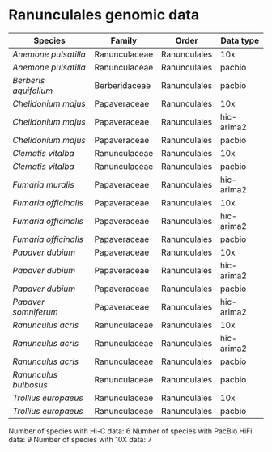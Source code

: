 # Ranunculales genomic data

| Species | Family | Order | Data type |
| -- | --- | --- | --- |
| *Anemone pulsatilla* | Ranunculaceae | Ranunculales | 10x |
| *Anemone pulsatilla* | Ranunculaceae | Ranunculales | pacbio |
| *Berberis aquifolium* | Berberidaceae | Ranunculales | pacbio |
| *Chelidonium majus* | Papaveraceae | Ranunculales | 10x |
| *Chelidonium majus* | Papaveraceae | Ranunculales | hic-arima2 |
| *Chelidonium majus* | Papaveraceae | Ranunculales | pacbio |
| *Clematis vitalba* | Ranunculaceae | Ranunculales | 10x |
| *Clematis vitalba* | Ranunculaceae | Ranunculales | pacbio |
| *Fumaria muralis* | Papaveraceae | Ranunculales | hic-arima2 |
| *Fumaria officinalis* | Papaveraceae | Ranunculales | 10x |
| *Fumaria officinalis* | Papaveraceae | Ranunculales | hic-arima2 |
| *Fumaria officinalis* | Papaveraceae | Ranunculales | pacbio |
| *Papaver dubium* | Papaveraceae | Ranunculales | 10x |
| *Papaver dubium* | Papaveraceae | Ranunculales | hic-arima2 |
| *Papaver dubium* | Papaveraceae | Ranunculales | pacbio |
| *Papaver somniferum* | Papaveraceae | Ranunculales | hic-arima2 |
| *Ranunculus acris* | Ranunculaceae | Ranunculales | 10x |
| *Ranunculus acris* | Ranunculaceae | Ranunculales | hic-arima2 |
| *Ranunculus acris* | Ranunculaceae | Ranunculales | pacbio |
| *Ranunculus bulbosus* | Ranunculaceae | Ranunculales | pacbio |
| *Trollius europaeus* | Ranunculaceae | Ranunculales | 10x |
| *Trollius europaeus* | Ranunculaceae | Ranunculales | pacbio |

Number of species with Hi-C data: 6
Number of species with PacBio HiFi data: 9
Number of species with 10X data: 7
